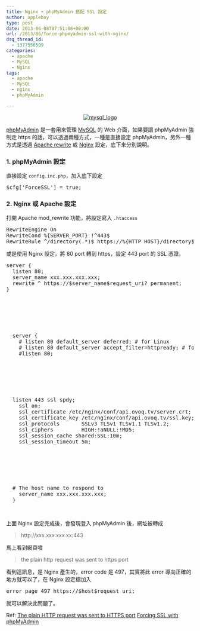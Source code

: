```yaml
---
title: Nginx + phpMyAdmin 搭配 SSL 設定
author: appleboy
type: post
date: 2013-06-08T07:51:08+00:00
url: /2013/06/force-phpmyadmin-ssl-with-nginx/
dsq_thread_id:
  - 1377556509
categories:
  - apache
  - MySQL
  - Nginx
tags:
  - apache
  - MySQL
  - nginx
  - phpMyAdmin

---
```

<div style="margin:0 auto; text-align:center">
  <a href="https://www.flickr.com/photos/appleboy/8171305355/" title="mysql_logo by appleboy46, on Flickr"><img src="https://i1.wp.com/farm9.staticflickr.com/8488/8171305355_7fb578fdc9.jpg?w=300&#038;ssl=1" alt="mysql_logo" data-recalc-dims="1" /></a>
</div>

<a href="http://www.phpmyadmin.net/home_page/index.php" target="_blank">phpMyAdmin</a> 是一套用來管理 <a href="http://www.mysql.com/" target="_blank">MySQL</a> 的 Web 介面，如果要讓 phpMyAdmin 強制走 https 的話，可以透過兩種方式，一種是直接設定 phpMyAdmin，另外一種方式是透過 <a href="http://httpd.apache.org/docs/current/mod/mod_rewrite.html" target="_blank">Apache rewrite</a> 或 <a href="http://nginx.org/" target="_blank">Nginx</a> 設定，底下來分別說明。 <!--more-->

### 1. phpMyAdmin 設定

直接設定 `config.inc.php`，加入底下設定

<pre class="brush: php; title: ; notranslate" title="">$cfg['ForceSSL'] = true;</pre>

### 2. Nginx 或 Apache 設定

打開 Apache mod_rewrite 功能，將設定寫入 `.htaccess`

<pre class="brush: bash; title: .htaccess; notranslate" title=".htaccess">RewriteEngine On
RewriteCond %{SERVER_PORT} !^443$
RewriteRule ^/directory(.*)$ https://%{HTTP_HOST}/directory$1 [L,R]
</pre>

或是使用 Nginx 設定，將 80 port 轉到 https，設定 443 port 的 SSL 憑證。

<pre class="brush: bash; title: ; notranslate" title="">server {
  listen 80;
  server_name xxx.xxx.xxx.xxx;
  rewrite ^ https://$server_name$request_uri? permanent;
}</p>



<p>
  server {
    # listen 80 default_server deferred; # for Linux
    # listen 80 default_server accept_filter=httpready; # for FreeBSD
    #listen 80;
</p>



<p>
  listen 443 ssl spdy;
    ssl on;
    ssl_certificate /etc/nginx/conf/api.ovoq.tv/server.crt;
    ssl_certificate_key /etc/nginx/conf/api.ovoq.tv/ssl.key;
    ssl_protocols       SSLv3 TLSv1 TLSv1.1 TLSv1.2;
    ssl_ciphers         HIGH:!aNULL:!MD5;
    ssl_session_cache shared:SSL:10m;
    ssl_session_timeout 5m;
</p>



<p>
  # The host name to respond to
    server_name xxx.xxx.xxx.xxx;
  }
  </pre>
</p>



<p>
  上面 Nginx 設定完成後，會發現登入 phpMyAdmin 後，網址被轉成
</p>



<blockquote>
  http://xxx.xxx.xxx.xx:443
</blockquote>



<p>
  馬上看到網頁噴
</p>



<blockquote>
  the plain http request was sent to https port
</blockquote>



<p>
  看到這訊息，是 Nginx 產生的，error code 是 497，其實將此 error 導向正確的地方就可以了，在 Nginx 設定檔加入
</p>



<p>
  <pre class="brush: bash; title: ; notranslate" title="">error_page 497 https://$host$request_uri;</pre>
</p>



<p>
  就可以解決此問題了。
</p>



<p>
  Ref: 
  <a href="http://forum.nginx.org/read.php?2,5065,5065" target="_blank">The plain HTTP request was sent to HTTPS port</a>
  <a href="http://www.michaelbarton.name/2009/12/13/forcing-ssl-with-phpmyadmin/" target="_blank">Forcing SSL with phpMyAdmin</a>
</p>